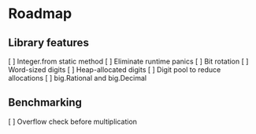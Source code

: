 # Roadmap

## Library features
[ ] Integer.from static method
[ ] Eliminate runtime panics
[ ] Bit rotation
[ ] Word-sized digits
[ ] Heap-allocated digits
[ ] Digit pool to reduce allocations
[ ] big.Rational and big.Decimal

## Benchmarking
[ ] Overflow check before multiplication
